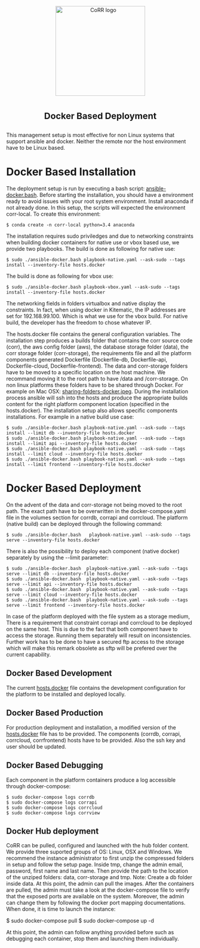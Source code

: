 <p align="center">
    <img src="https://rawgit.com/usnistgov/corr/master/corr-view/frontend/images/logo.svg"
         height="240"
         alt="CoRR logo"
         class="inline">
</p>

<h1> <p align="center"><sup><strong>
Docker Based Deployment
</strong></sup></p>
</h1>

This management setup is most effective for non Linux systems that support
ansible and docker. Neither the remote nor the host environment have
to be Linux based.

# Docker Based Installation
The deployment setup is run by executing a bash script: [ansible-docker.bash](https://github.com/usnistgov/corr-deploy/blob/master/docker/ansible-docker.bash).
Before starting the installation, you should have a environment ready to avoid issues with your
root system environment. Install anaconda if not already done.
In this setup, the scripts will expected the environment corr-local. To create this environment:

	$ conda create -n corr-local python=3.4 anaconda

The installation requires sudo priviledges and due to networking constraints when building docker containers for native use or vbox based use, we provide two playbooks.
The build is done as following for native use:

    $ sudo ./ansible-docker.bash playbook-native.yaml --ask-sudo --tags install --inventory-file hosts.docker

The build is done as following for vbox use:

    $ sudo ./ansible-docker.bash playbook-vbox.yaml --ask-sudo --tags install --inventory-file hosts.docker

The networking fields in folders virtualbox and native display the constraints. In fact, when using docker in Kitematic, the IP addresses are set for 192.168.99.100. Which is what we use for the vbox build. For native build, the developer has the freedom to chose whatever IP.

The hosts.docker file contains the general configuration variables.
The installation step produces a builds folder that contains the corr source code (corr),
the aws config folder (aws), the database storage folder (data), the corr storage folder
(corr-storage), the requirements file and all the platform components generated Dockerfile
(Dockerfile-db, Dockerfile-api, Dockerfile-cloud, Dockerfile-frontend).
The data and corr-storage folders have to be moved to a specific location on the host machine.
We recommand moving it to the root path to have /data and /corr-storage.
On non linux platforms these folders have to be shared through Docker.
For example on Mac OSX: [sharing-folders-docker.jpeg](https://github.com/usnistgov/corr-deploy/blob/master/docker/sharing-folders-docker.jpeg).
During the installation process ansible will ssh into the hosts and produce the appropriate
builds content for the right platform component location (specified in the hosts.docker).
The installation setup also allows specific components installations. For example in a native build use case:

	$ sudo ./ansible-docker.bash playbook-native.yaml --ask-sudo --tags install --limit db --inventory-file hosts.docker
	$ sudo ./ansible-docker.bash playbook-native.yaml --ask-sudo --tags install --limit api --inventory-file hosts.docker
	$ sudo ./ansible-docker.bash playbook-native.yaml --ask-sudo --tags install --limit cloud --inventory-file hosts.docker
	$ sudo ./ansible-docker.bash playbook-native.yaml --ask-sudo --tags install --limit frontend --inventory-file hosts.docker

# Docker Based Deployment
On the advent of the data and corr-storage not being moved to the root path.
The exact path have to be overwritten in the docker-compose.yaml file in the volumes
section for corrdb, corrapi and corrcloud.
The platform (native build) can be deployed through the following command:

	$ sudo ./ansible-docker.bash   playbook-native.yaml --ask-sudo --tags serve --inventory-file hosts.docker

There is also the possibility to deploy each component (native docker) separately by using the --limit
parameter:

	$ sudo ./ansible-docker.bash  playbook-native.yaml --ask-sudo --tags serve --limit db --inventory-file hosts.docker
	$ sudo ./ansible-docker.bash  playbook-native.yaml --ask-sudo --tags serve --limit api --inventory-file hosts.docker
	$ sudo ./ansible-docker.bash  playbook-native.yaml --ask-sudo --tags serve --limit cloud --inventory-file hosts.docker
	$ sudo ./ansible-docker.bash  playbook-native.yaml --ask-sudo --tags serve --limit frontend --inventory-file hosts.docker

In case of the platform deployed with the file system as a storage medium, There is a requirement that
constraint corrapi and corrcloud to be deployed on the same host. This is due to the fact that both
component have to access the storage. Running them separately will result on inconsistencies. Further
work has to be done to have a secured ftp access to the storage which will make this remark obsolete
as sftp will be prefered over the current capability.

## Docker Based Development
The current [hosts.docker](https://github.com/usnistgov/corr-deploy/blob/master/docker/hosts.docker) file contains the development configuration for the platform to
be installed and deployed locally.

## Docker Based Production
For production deployment and installation, a modified version of the [hosts.docker](https://github.com/usnistgov/corr-deploy/blob/master/docker/hosts.docker) file
has to be provided. The components (corrdb, corrapi, corrcloud, corrfrontend) hosts have to be provided.
Also the ssh key and user should be updated.

## Docker Based Debugging
Each component in the platform containers produce a log accessible through docker-compose:

	$ sudo docker-compose logs corrdb
	$ sudo docker-compose logs corrapi
	$ sudo docker-compose logs corrcloud
	$ sudo docker-compose logs corrview

## Docker Hub deployment
CoRR can be pulled, configured and launched with the hub folder content. We provide three suported groups of OS: Linux, OSX and Windows. We recommend the instance administrator to first unzip the compressed folders in setup and follow the setup page. Inside tmp, change the admin email, password, first name and last name. Then provide the path to the location of the unziped folders: data, corr-storage and tmp. Note: Create a db folder inside data.
At this point, the admin can pull the images.
After the containers are pulled, the admin must take a look at the docker-compose file to verify that the exposed ports are available on the system. Moreover, the admin can change them by following the docker port mapping documentations. When done, it is time to launch the instance:

  $ sudo docker-compose pull
  $ sudo docker-compose up -d

At this point, the admin can follow anything provided before such as debugging each container, stop them and launching them individually.
